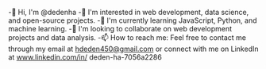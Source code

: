 -👋 Hi, I'm @dedenha
-👀 I'm interested in web development, data science, and open-source projects.
-🌱 I'm currently learning JavaScript, Python, and machine learning.
-💞️ I'm looking to collaborate on web development projects and data analysis.
-📫 How to reach me: Feel free to contact me through my email at hdeden450@gmail.com or connect with me on LinkedIn at www.linkedin.com/in/
deden-ha-7056a2286


<!---
dedenha/dedenha is a ✨ special ✨ repository because its `README.md` (this file) appears on your GitHub profile.
You can click the Preview link to take a look at your changes.
--->
